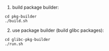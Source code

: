 1. build package builder:
```
cd pkg-builder
./build.sh
```
2. use package builder (build glibc packages):
```
cd glibc-pkg-builder
./run.sh
```

